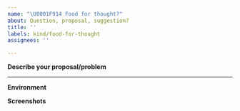 ```yaml
---
name: "\U0001F914 Food for thought?"
about: Question, proposal, suggestion?
title: ''
labels: kind/food-for-thought
assignees: ''

---
```


**Describe your proposal/problem**
<!-- A clear and concise description of what the proposal is. -->

---

<!-- Optional, but really help us locate the problem faster -->

**Environment**
<!-- Run `marie --version-full` and copy paste the output here -->

**Screenshots**
<!-- If applicable, add screenshots to help explain your problem. -->
